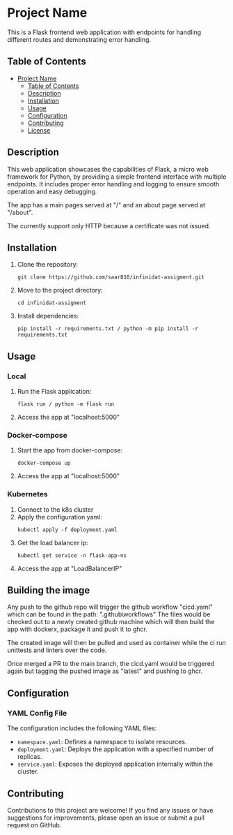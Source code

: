 # Project Name

This is a Flask frontend web application with endpoints for handling different routes and demonstrating error handling.

## Table of Contents

- [Project Name](#project-name)
  - [Table of Contents](#table-of-contents)
  - [Description](#description)
  - [Installation](#installation)
  - [Usage](#usage)
  - [Configuration](#configuration)
  - [Contributing](#contributing)
  - [License](#license)

## Description

This web application showcases the capabilities of Flask, a micro web framework for Python, by providing a simple frontend interface with multiple endpoints. It includes proper error handling and logging to ensure smooth operation and easy debugging.

The app has a main pages served at "/" and an about page served at "/about".

The currently support only HTTP because a certificate was not issued.

## Installation

1. Clone the repository:
    ```
    git clone https://github.com/saar810/infinidat-assigment.git
    ```
2. Move to the project directory:
    ```
    cd infinidat-assigment
    ```
3. Install dependencies:
    ```
    pip install -r requirements.txt / python -m pip install -r requirements.txt
    ```

## Usage

### Local 

1. Run the Flask application:
    ```
    flask run / python -m flask run
    ```
2. Access the app at "localhost:5000"

### Docker-compose
1. Start the app from docker-compose:
    ```
    docker-compose up
    ```
2. Access the app at "localhost:5000"

### Kubernetes
1. Connect to the k8s cluster
2. Apply the configuration yaml:
    ```
    kubectl apply -f deployment.yaml
    ```
3. Get the load balancer ip:
    ```
    kubectl get service -n flask-app-ns
    ```
3. Access the app at "LoadBalancerIP"

## Building the image
Any push to the github repo will trigger the github workflow "cicd.yaml" which can be found in the path: ".github\workflows\"
The files would be checked out to a newly created github machine which will then build the app with dockerx, package it and push it to ghcr.

The created image will then be pulled and used as container while the ci run unittests and linters over the code.

Once merged a PR to the main branch, the cicd.yaml would be triggered again but tagging the pushed image as "latest" and pushing to ghcr.

## Configuration

### YAML Config File
The configuration includes the following YAML files:
- `namespace.yaml`: Defines a namespace to isolate resources.
- `deployment.yaml`: Deploys the application with a specified number of replicas.
- `service.yaml`: Exposes the deployed application internally within the cluster.

## Contributing

Contributions to this project are welcome! 
If you find any issues or have suggestions for improvements, please open an issue or submit a pull request on GitHub.
